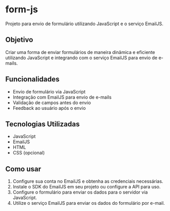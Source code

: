 # form-js
Projeto para envio de formulário utilizando JavaScript e o serviço EmailJS.

## Objetivo
Criar uma forma de enviar formulários de maneira dinâmica e eficiente utilizando JavaScript e integrando com o serviço EmailJS para envio de e-mails.

## Funcionalidades
- Envio de formulário via JavaScript
- Integração com EmailJS para envio de e-mails
- Validação de campos antes do envio
- Feedback ao usuário após o envio

## Tecnologias Utilizadas
- JavaScript
- EmailJS
- HTML
- CSS (opcional)

## Como usar
1. Configure sua conta no EmailJS e obtenha as credenciais necessárias.
2. Instale o SDK do EmailJS em seu projeto ou configure a API para uso.
3. Configure o formulário para enviar os dados para o servidor via JavaScript.
4. Utilize o serviço EmailJS para enviar os dados do formulário por e-mail.
